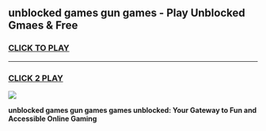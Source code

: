 
## unblocked games gun games - Play Unblocked Gmaes & Free
<h3>
<a href="https://news.freeplayer.one?title=unblocked_games_gun_games&ref=23F">CLICK TO PLAY</a></h3>
<hr>

<h3>
<a href="https://news.freeplayer.one?title=unblocked_games_gun_games&ref=23F">CLICK 2 PLAY</a>
  
</h3>

<a href="https://news.freeplayer.one?title=unblocked_games_gun_games&ref=23F/"><img src="https://clearcache.store/games.png"></a>


**unblocked games gun games games unblocked: Your Gateway to Fun and Accessible Online Gaming**
